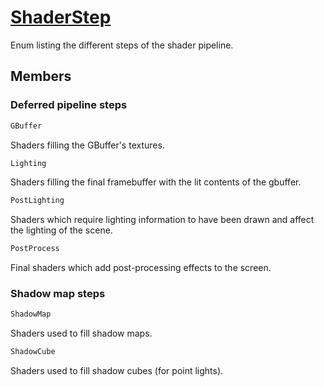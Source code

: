 # [ShaderStep](ShaderStep.hpp)

Enum listing the different steps of the shader pipeline.

## Members

### Deferred pipeline steps

```cpp
GBuffer
```

Shaders filling the GBuffer's textures.

```cpp
Lighting
```

Shaders filling the final framebuffer with the lit contents of the gbuffer.

```cpp
PostLighting
```

Shaders which require lighting information to have been drawn and affect the lighting of the scene.

```cpp
PostProcess
```

Final shaders which add post-processing effects to the screen.

### Shadow map steps

```cpp
ShadowMap
```

Shaders used to fill shadow maps.

```cpp
ShadowCube
```

Shaders used to fill shadow cubes (for point lights).